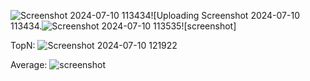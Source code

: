 ![Screenshot 2024-07-10 113434](https://github.com/RoopaVarshitha/SE21UCSE171/assets/142243114/53caa0bb-0ffe-4060-aa6e-55cc3d3e5991)![Uploading Screenshot 2024-07-10 113434.![Screenshot 2024-07-10 113535](https://github.com/RoopaVarshitha/SE21UCSE171/assets/142243114/5e0ec9a5-db59-4bd1-ab9f-d8db9823831e)![screenshot]


TopN:
![Screenshot 2024-07-10 121922](https://github.com/RoopaVarshitha/SE21UCSE171/assets/142243114/4ea80b6e-0023-437d-9390-8bd50d23e533)

Average:
![screenshot](https://github.com/RoopaVarshitha/SE21UCSE171/assets/142243114/fb5e51e4-386c-4655-b9e0-cc96b3f73672)
